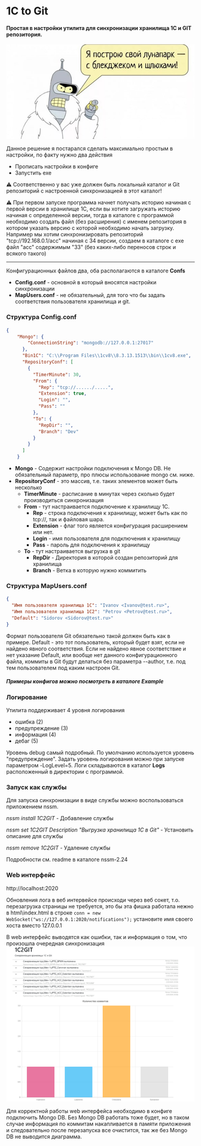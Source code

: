 
1C to Git
===========
#### Простая в настройки утилита для синхронизации хранилища 1С и GIT репозитория.

[![Watch the video](doc/img/browser_KnoJenu9An.jpg)](https://www.youtube.com/watch?v=Dk2Vyh5PRcQ)

Данное решение я постарался сделать максимально простым в настройки, по факту нужно два действия

 - Прописать настройки в конфиге 
 - Запустить exe

:warning:  Соответственно у вас уже должен быть локальный каталог и Git репозиторий с настроенной синхронизацией в этот каталог! 

:warning: При первом запуске программа начнет получать историю начиная с первой версии в хранилище 1С, если вы хотите загружать историю начиная с определенной версии, тогда в каталоге с программой необходимо создать файл (без расширения) с именем репозитория в котором указать версию с которой необходимо начать загрузку. 
Например мы хотим синхронизировать репозиторий "tcp://192.168.0.1/acc" начиная с 34 версии, создаем в каталоге с exe файл "acc" содержимым "33" (без каких-либо переносов строк и всякого такого)
____



Конфигурационных файлов два, оба располагаются в каталоге **Confs**

 - **Config.conf** - основной в который вносятся настройки синхронизации
 - **MapUsers.conf** - не обязательный, для того что бы задать соответствия пользователя хранилища и git.

### Структура Config.conf
```json
{
    "Mongo": {
        "ConnectionString": "mongodb://127.0.0.1:27017"
      },
      "Bin1C": "C:\\Program Files\\1cv8\\8.3.13.1513\\bin\\1cv8.exe",
      "RepositoryConf": [
        {
          "TimerMinute": 30,
          "From": {
            "Rep": "tcp://....../.....",
            "Extension": true,
            "Login": "",
            "Pass": ""
          },
          "To": {
            "RepDir": "",
            "Branch": "Dev"
          }
        }
      ]
    }
```

 - **Mongo** - Содержит настройки подключения к Mongo DB. Не обязательный параметр, про плюсы использование mongo см. ниже.  
 - **RepositoryConf** - это массив, т.е. таких элементов может быть несколько 
	 - **TimerMinute** - расписание в минутах через сколько будет производиться синхронизация
	 -  **From** - тут настраивается подключение к хранилищу 1С.
		 - **Rep** - строка подключения к хранилищу, может быть как по tcp://, так и файловая шара.
		 - **Extension** - флаг того является конфигурация расширением или нет.
		 - **Login** - имя пользователя для подключения к хранилищу
		 - **Pass** - пароль для подключения к хранилищу
	 - **To** - тут настраивается выгрузка в git
		 - **RepDir** - Директория в которой создан репозиторий для хранилища
		 - **Branch** - Ветка в которую нужно коммитить

### Структура MapUsers.conf
```json
{
  "Имя пользователя хранилища 1С": "Ivanov <Ivanov@test.ru>",
  "Имя пользователя хранилища 1С2": "Petrov <Petrov@test.ru>",
  "Default": "Sidorov <Sidorov@test.ru>"
}
```
Формат пользователя Git обязательно такой должен быть как в примере. Default - это тот пользователь, который будет взят, если не найдено явного соответствия. Если не найдено явное соответствие и нет указание Default, или вообще нет данного конфигурационного файла, коммиты в Git будут делаться без параметра --author, т.е. под тем пользователем под каким настроен Git. 
##### Примеры конфигов можно посмотреть в каталоге Example


### Логирование 
Утилита поддерживает 4 уровня логирования
 - ошибка (2)
 - предупреждение (3)
 - информация (4)
 - дебаг (5)

Уровень debug самый подробный. По умолчанию используется уровень "предупреждение". Задать уровень логирования можно при запуске параметром -LogLevel=5. 
Логи складываются в каталог **Logs** расположенный в директории с программой. 

### Запуск как службы
Для запуска синхронизации в виде службы можно воспользоваться приложением nssm.

_nssm install 1C2GIT_ - Добавление службы

_nssm set 1C2GIT Description "Выгрузка хранилища 1С в Git"_ - Установить описание для службы

_nssm remove 1C2GIT_ - Удаление службы

Подробности см. readme в каталоге nssm-2.24


### Web интерфейс
http://localhost:2020

Обновления лога в веб интервейсе происходи через веб сокет, т.о. перезагрузка страницы не требуется, это бы эта фишка работала нежно  
в html\index.html в строке 
`conn = new WebSocket("ws://127.0.0.1:2020/notifications");`
установите имя своего хоста вместо 127.0.0.1


В web интерфейс выводятся как ошибки, так и информация о том, что произошла очередная синхронизация
![screenshot](doc/img/687477.png)

Для корректной работы web интерфейса необходимо в конфиге подключить Mongo DB. Без Mongo DB работать тоже будет, но в таком случае
информация по коммитам накапливается в памяти приложения и следовательно после перезапуска все очистится, так же без Mongo DB не выводится диаграмма.

